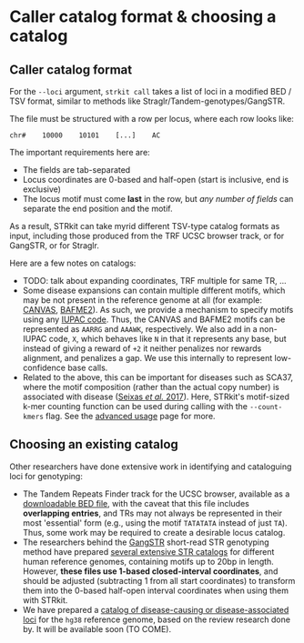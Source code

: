 # Caller catalog format & choosing a catalog

## Caller catalog format

For the `--loci` argument, `strkit call` takes a list of loci in a modified BED / TSV format,
similar to methods like Straglr/Tandem-genotypes/GangSTR.

The file must be structured with a row per locus, where each row looks like:

```
chr#    10000    10101    [...]    AC
```

The important requirements here are:

  * The fields are tab-separated
  * Locus coordinates are 0-based and half-open (start is inclusive, end is exclusive)
  * The locus motif must come **last** in the row, but *any number of fields* can separate
    the end position and the motif.

As a result, STRkit can take myrid different TSV-type catalog formats as input, including
those produced from the TRF UCSC browser track, or for GangSTR, or for Straglr.

Here are a few notes on catalogs:

  * TODO: talk about expanding coordinates, TRF multiple for same TR, ...
  * Some disease expansions can contain multiple different motifs, 
    which may be not present in the reference genome at all (for example: 
    [CANVAS](https://pubmed.ncbi.nlm.nih.gov/31230722/), [BAFME2](https://www.nature.com/articles/s41467-019-12671-y)).
    As such, we provide a mechanism to specify motifs using any 
    [IUPAC code](https://www.bioinformatics.org/sms/iupac.html). 
    Thus, the CANVAS and BAFME2 motifs can be represented as `AARRG` and `AAAWK`, respectively.
    We also add in a non-IUPAC code, `X`, which behaves like `N` in that it represents any base, 
    but instead of giving a reward of `+2` it neither penalizes nor rewards alignment, 
    and penalizes a gap. We use this internally to represent low-confidence base calls.
  * Related to the above, this can be important for diseases such as SCA37, where the motif composition 
    (rather than the actual copy number) is associated with disease 
    ([Seixas *et al.* 2017](https://doi.org/10.1016%2Fj.ajhg.2017.06.007)). Here, STRkit's motif-sized k-mer counting
    function can be used during calling with the `--count-kmers` flag. See the 
    [advanced usage](https://github.com/davidlougheed/strkit/blob/master/docs/caller_usage.md#all-optional-flags) page 
    for more.


## Choosing an existing catalog

Other researchers have done extensive work in identifying and cataloguing loci for genotyping:

  * The Tandem Repeats Finder track for the UCSC browser, available as a 
    [downloadable BED file](https://hgdownload.soe.ucsc.edu/goldenPath/hg38/bigZips/latest/hg38.trf.bed.gz),
    with the caveat that this file includes **overlapping entries**, and TRs may not always be represented in 
    their most 'essential' form (e.g., using the motif `TATATATA` instead of just `TA`). Thus, some work may be
    required to create a desirable locus catalog.
  * The researchers behind the [GangSTR](https://github.com/gymreklab/GangSTR) short-read STR genotyping method
    have prepared [several extensive STR catalogs](https://github.com/gymreklab/GangSTR#gangstr-reference-files) 
    for different human reference genomes, containing motifs up to 20bp in length. However, **these files use
    1-based closed-interval coordinates**, and should be adjusted (subtracting 1 from all start coordinates) to 
    transform them into the 0-based half-open interval coordinates when using them with STRkit.
  * We have prepared a [catalog of disease-causing or disease-associated loci](../catalogs/pathogenic_assoc.hg38.tsv) 
    for the `hg38` reference genome, based on the review research done by. It will be available soon (TO COME).
